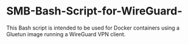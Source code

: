 # SMB-Bash-Script-for-WireGuard-
This Bash script is intended to be used for Docker containers using a Gluetun image running a WireGuard VPN client.
